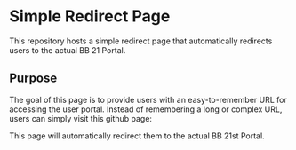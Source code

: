 # Simple Redirect Page

This repository hosts a simple redirect page that automatically redirects users to the actual BB 21 Portal.

## Purpose

The goal of this page is to provide users with an easy-to-remember URL for accessing the user portal. Instead of remembering a long or complex URL, users can simply visit this github page:

This page will automatically redirect them to the actual BB 21st Portal.
